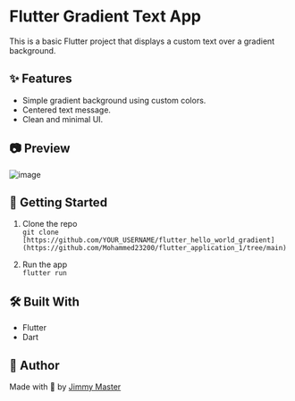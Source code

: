 # Flutter Gradient Text App

This is a basic Flutter project that displays a custom text over a gradient background.

## ✨ Features

- Simple gradient background using custom colors.
- Centered text message.
- Clean and minimal UI.

## 📷 Preview

![image](https://github.com/user-attachments/assets/f28060db-d147-4cf7-864e-4feb43f2d44b)


## 🚀 Getting Started

1. Clone the repo  
   `git clone [https://github.com/YOUR_USERNAME/flutter_hello_world_gradient](https://github.com/Mohammed23200/flutter_application_1/tree/main)`

2. Run the app  
   `flutter run`

## 🛠️ Built With

- Flutter
- Dart

## 🧠 Author

Made with 💙 by [Jimmy Master](https://github.com/Mohammed23200)
